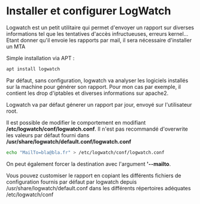 # Installer et configurer LogWatch

Logwatch est un petit utilitaire qui permet d'envoyer un rapport sur
diverses informations tel que les tentatives d'accès infructueuses,
erreurs kernel... Etant donner qu'il envoie les rapports par mail, il
sera nécessaire d'installer un MTA

Simple installation via APT :

```bash
apt install logwatch
```

Par défaut, sans configuration, logwatch va analyser les logiciels
installés sur la machine pour générer son rapport. Pour mon cas par
exemple, il contient les drop d'iptables et diverses informations sur
apache2.

Logwatch va par défaut génerer un rapport par jour, envoyé sur
l'utilisateur root.

Il est possible de modifier le comportement en modifiant
**/etc/logwatch/conf/logwatch.conf**. Il n'est pas recommandé
d'overwrite les valeurs par défaut fourni dans
**/usr/share/logwatch/default.conf/logwatch.conf**

```bash
echo "MailTo=bla@bla.fr" > /etc/logwatch/conf/logwatch.conf
```

On peut également forcer la destination avec l'argument **'--mailto**.

Vous pouvez customiser le rapport en copiant les différents fichiers de
configuration fournis par défaut par logwatch depuis
/usr/share/logwatch/default.conf dans les différents répertoires
adéquates /etc/logwatch/conf
